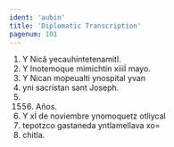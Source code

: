 ```yaml
---
ident: 'aubin'
title: 'Diplomatic Transcription'
pagenum: 101
---
```

1.	Y Nicã yecauhintetenamitl.
2.	Y Inotemoque mimichtin xiiiİ mayo.
3.	Y Nican mopeualti ynospital yvan
4.	yni sacristan sant Joseph.
5.	1556. Años.
6.	Y xİ de noviembre ynomoquetz otliycal
7.	tepotzco gastaneda yntlamellava xo=
8.	chitla.

